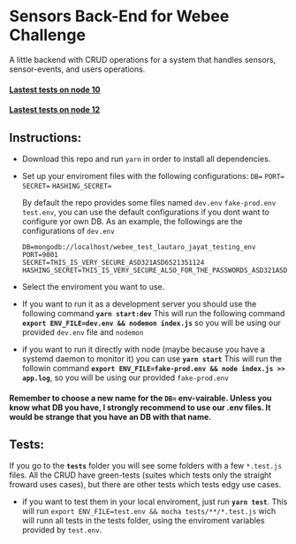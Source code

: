 # Sensors Back-End for Webee Challenge
A little backend with CRUD operations for a system that handles sensors, sensor-events, and users operations.
#### [Lastest tests on node 10](https://github.com/LautaroJayat/webee_test_backend/runs/995400930?check_suite_focus=true)
#### [Lastest tests on node 12](https://github.com/LautaroJayat/webee_test_backend/runs/995400944?check_suite_focus=true)
## Instructions:
* Download this repo and run `yarn` in order to install all dependencies.
* Set up your enviroment files with the following configurations: `DB=` `PORT=` `SECRET=` `HASHING_SECRET=`
  
  By default the repo provides some files named `dev.env` `fake-prod.env` `test.env`, you can use the default configurations if you dont want to configure yor own DB.
  As an example, the followings are the configurations of `dev.env` 
  ```
  DB=mongodb://localhost/webee_test_lautaro_jayat_testing_env
  PORT=9001
  SECRET=THIS_IS_VERY_SECURE_ASD321ASD6521351124
  HASHING_SECRET=THIS_IS_VERY_SECURE_ALSO_FOR_THE_PASSWORDS_ASD321ASD6521351124
  ```
 
 * Select the enviroment you want to use.
 * If you want to run it as a development server you should use the following command **`yarn start:dev`**
  This will run the following command **`export ENV_FILE=dev.env && nodemon index.js`** so you will be using our provided `dev.env` file and `nodemon`
 * if you want to run it directly with node (maybe because you have a systemd daemon to monitor it) you can use **`yarn start`**
  This will run the followin command **`export ENV_FILE=fake-prod.env && node index.js >> app.log`**, so you will be using our provided `fake-prod.env`
 #### Remember to choose a new name for the `DB=` env-vairable. Unless you know what DB you have, I strongly recommend to use our .env files. It would be strange that you have an DB with that name.
 
 ## Tests:
  If you go to the **`tests`** folder you will see some folders with a few `*.test.js` files. 
  All the CRUD have green-tests (suites which tests only the straight froward uses cases), but there are other tests which tests edgy use cases.
  
  * if you want to test them in your local enviroment, just run **`yarn test`**. This will run `export ENV_FILE=test.env && mocha tests/**/*.test.js` wich will
  runn all tests in the tests folder, using the enviroment variables provided by `test.env`.
